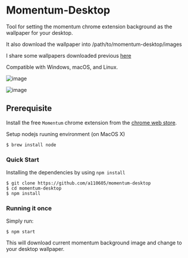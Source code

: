# Momentum-Desktop
Tool for setting the momentum chrome extension background as the wallpaper for your desktop.

It also download the wallpaper into /path/to/momentum-desktop/images

I share some wallpapers downloaded previous [here](https://www.dropbox.com/sh/tnwtnpm3nzql8ez/AADeun-O-l38SEzwSircKWnaa?dl=0) 

Compatible with Windows, macOS, and Linux.

![image](https://github.com/a110605/momentum-desktop/blob/master/screenshot/2.png)

![image](https://github.com/a110605/momentum-desktop/blob/master/screenshot/1.png)

## Prerequisite
Install the free `Momentum` chrome extension from the [chrome web store](https://chrome.google.com/webstore/detail/momentum/laookkfknpbbblfpciffpaejjkokdgca?hl=en).

Setup nodejs ruuning environment (on MacOS X)
```
$ brew install node
```

### Quick Start
Installing the dependencies by using `npm install`
```
$ git clone https://github.com/a110605/momentum-desktop
$ cd momentum-desktop
$ npm install
```

### Running it once
Simply run:
```
$ npm start
```
This will download current momentum background image and change to your desktop wallpaper.

